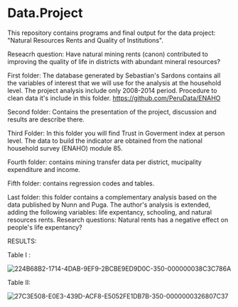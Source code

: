 # Data.Project 
 
 
This repository contains programs and final output for the data project: "Natural Resources Rents and Quality of Institutions".

Reseacrh question: Have natural mining rents (canon) contributed to improving the quality of life in districts with abundant mineral resources?

First folder: The database generated by Sebastian's Sardons contains all the variables of interest that we will use for the analysis at the household level. The project analysis 
include only 2008-2014 period. Procedure to clean data it's include in this folder.
https://github.com/PeruData/ENAHO

Second folder: Contains the presentation of the project, discussion and results are describe there.

Third Folder: In this folder you will find Trust in Goverment index at person level. The data to build the indicator are obtained from the national household survey (ENAHO) module 85.

Fourth folder: contains mining transfer data per district, mucipality expenditure and income. 

Fifth folder: contains regression codes and tables. 

Last folder: this folder contains a complementary analysis based on the data published by Nunn and Puga. The author's analysis is extended, adding the 
following variables: life expentancy, schooling, and natural resources rents.
Research questions: Natural rents has a negative effect on people's life expentancy?



RESULTS:

Table I :  


![224B68B2-1714-4DAB-9EF9-2BCBE9ED9D0C-350-000000038C3C786A](https://user-images.githubusercontent.com/82238535/139477051-5df6f109-10a8-4f6d-a985-75483af2a991.JPG)




Table II: 


![27C3E508-E0E3-439D-ACF8-E5052FE1DB7B-350-0000000326807C37](https://user-images.githubusercontent.com/82238535/139477073-2746e362-314d-4576-bef5-d02b4d409ddd.JPG)





